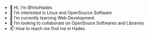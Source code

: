 - 👋 Hi, I’m @IntoHades
- 👀 I’m interested in Linux and OpenSource Software
- 🌱 I’m currently learning Web Development
- 💞️ I’m looking to collaborate on OpenSouce Softwares and Libraries
- 📫 How to reach me find me in Hades

<!---
IntoHades/IntoHades is a ✨ special ✨ repository because its `README.md` (this file) appears on your GitHub profile.
You can click the Preview link to take a look at your changes.
--->
